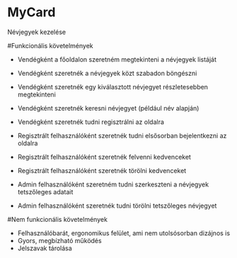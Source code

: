 # MyCard
Névjegyek kezelése



#Funkcionális követelmények

* Vendégként a főoldalon szeretném megtekinteni a névjegyek listáját
* Vendégként szeretnék a névjegyek közt szabadon böngészni
* Vendégként szeretnék egy kiválasztott névjegyet részletesebben megtekinteni
* Vendégként szeretnék keresni névjegyet (például név alapján)
* Vendégként szeretnék tudni regisztrálni az oldalra

* Regisztrált felhasználóként szeretnék tudni elsősorban bejelentkezni az oldalra
* Regisztrált felhasználóként szeretnék felvenni kedvenceket
* Regisztrált felhasználóként szeretnék törölni kedvenceket

* Admin felhasználóként szeretném tudni szerkeszteni a névjegyek tetszőleges adatait
* Admin felhasználóként szeretnék tudni törölni tetszőleges névjegyet



#Nem funkcionális követelmények

* Felhasználóbarát, ergonomikus felület, ami nem utolsósorban dizájnos is
* Gyors, megbízható működés
* Jelszavak tárolása
